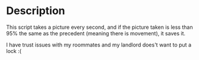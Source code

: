 # Description 

This script takes a picture every second, and if the picture taken is less than 95% the same as the precedent (meaning there is movement), it saves it. 

I have trust issues with my roommates and my landlord does't want to put a lock :( 
